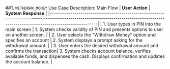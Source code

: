 ##1. `WITHDRAW_MONEY` Use Case Description: Main Flow
| **User Action**                                                          | **System Response**                                                                                     |
|--------------------------------------------------------------------------|--------------------------------------------------------------------------------------------------------|
| 1. User types in PIN into the main screen                                | 1. System checks validity of PIN and presents options to user on another screen.                      |
| 2. User selects the "Withdraw Money" option and specifies an account     | 2. System displays a prompt asking for the withdrawal amount.                                         |
| 3. User enters the desired withdrawal amount and confirms the transaction| 3. System checks account balance, verifies available funds, and dispenses the cash. Displays confirmation and updates the account balance. |
